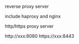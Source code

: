 
reverse proxy server

include haproxy and nginx

http/https proxy server

http://xxx:8080
https://xxx:8443
